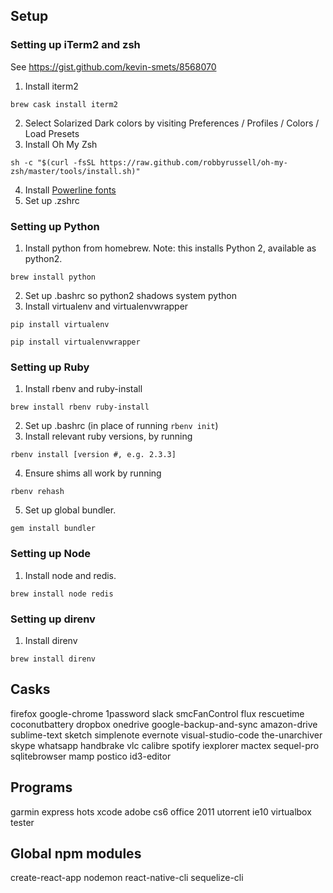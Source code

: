 ## Setup
### Setting up iTerm2 and zsh
See https://gist.github.com/kevin-smets/8568070
1. Install iterm2
```
brew cask install iterm2
```
2. Select Solarized Dark colors by visiting Preferences / Profiles / Colors / Load Presets
3. Install Oh My Zsh
```
sh -c "$(curl -fsSL https://raw.github.com/robbyrussell/oh-my-zsh/master/tools/install.sh)"
```
4. Install [Powerline fonts](https://github.com/powerline/fonts)
5. Set up .zshrc

### Setting up Python
1. Install python from homebrew. Note: this installs Python 2, available as python2.
```
brew install python
```
2. Set up .bashrc so python2 shadows system python
3. Install virtualenv and virtualenvwrapper
```
pip install virtualenv
```
```
pip install virtualenvwrapper
```

### Setting up Ruby
1. Install rbenv and ruby-install
```
brew install rbenv ruby-install
```
2. Set up .bashrc (in place of running ```rbenv init```)
3. Install relevant ruby versions, by running
```
rbenv install [version #, e.g. 2.3.3]
```
4. Ensure shims all work by running
```
rbenv rehash
```
5. Set up global bundler.
```
gem install bundler
```

### Setting up Node
1. Install node and redis.
```
brew install node redis
```

### Setting up direnv
1. Install direnv
```
brew install direnv
```

## Casks
firefox
google-chrome
1password
slack
smcFanControl
flux
rescuetime
coconutbattery
dropbox
onedrive
google-backup-and-sync
amazon-drive
sublime-text
sketch
simplenote
evernote
visual-studio-code
the-unarchiver
skype
whatsapp
handbrake
vlc
calibre
spotify
iexplorer
mactex
sequel-pro
sqlitebrowser
mamp
postico
id3-editor

## Programs
garmin express
hots
xcode
adobe cs6
office 2011
utorrent
ie10 virtualbox tester

## Global npm modules
create-react-app
nodemon
react-native-cli
sequelize-cli
